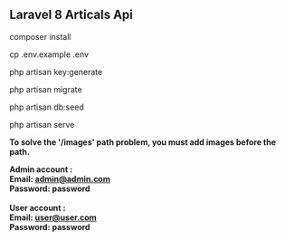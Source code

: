 ## Laravel 8 Articals Api

composer install 

cp .env.example .env

php artisan key:generate

php artisan migrate

php artisan db:seed

php artisan serve

**To solve the '/images' path problem, you must add images before the path.**



**Admin account :
<br>
Email: admin@admin.com
<br>
Password: password
<br>**
<br>
**User account :
<br>
Email: user@user.com
<br>
Password: password
<br>**


